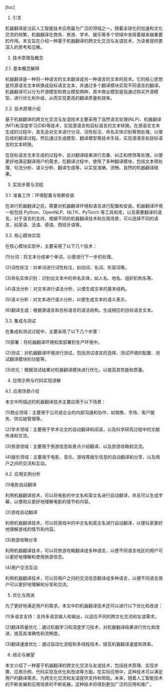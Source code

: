 
[toc]                    
                
                
1. 引言

机器翻译是当前人工智能技术应用最为广泛的领域之一。随着全球化的加速和文化交流的频繁，机器翻译在商务、旅游、学术、娱乐等多个领域中发挥着越来越重要的作用。本文旨在介绍一种基于机器翻译的跨文化交流与友谊技术，为读者提供更深入的思考和见解。

2. 技术原理及概念

2.1. 基本概念解释

机器翻译是一种将一种语言的文本翻译成另一种语言的文本的技术。它的核心思想是将源语言文本转换成目标语言文本，并通过多个翻译模块实现不同语言的翻译。机器翻译可以分为开源模型和商业模型两种，其中商业模型是指通过购买开源模型，进行优化和升级，从而实现更高的翻译质量和效率。

2.2. 技术原理介绍

基于机器翻译的跨文化交流与友谊技术主要采用了自然语言处理(NLP)、机器翻译(MT)和深度学习(DB)等技术，实现源语言和目标语言的文本转换。在源语言文本生成的过程中，首先会对文本进行分词、词性标注、命名实体识别等预处理，以便后续的翻译过程。然后通过生成模型、翻译模型等技术手段，实现源语言和目标语言的文本转换。

在目标语言文本生成的过程中，会对翻译结果进行去重、纠正和修饰等处理，以便更好地满足翻译用户的需求。在翻译过程中，使用了多种翻译模块，包括文本预处理、句法分析、语义分析、翻译生成等，以实现准确、流畅、自然的机器翻译结果。

3. 实现步骤与流程

3.1. 准备工作：环境配置与依赖安装

在进行机器翻译之前，需要对机器翻译环境和语言进行配置和安装。机器翻译环境一般包括 Python、OpenNLP、NLTK、PyTorch 等工具和库，以及需要翻译的语言。对于语言的支持，根据不同的机器翻译技术和应用场景，可以选择不同的语言，如英语、法语、德语、西班牙语等。

3.2. 核心模块实现

在核心模块实现中，主要采用了以下几个技术：

(1)分词：将文本分成单个单词，以便进行下一步的处理。

(2)词性标注：对单词进行词性标注，如动词、名词、形容词等。

(3)命名实体识别：识别出文本中的命名实体，如人名、地名、组织机构名等。

(4)语法分析：对文本进行语法分析，以便生成文本的基本结构。

(5)语义分析：对文本进行语义分析，以便生成文本的语义表示。

(6)翻译生成：根据源语言和目标语言的语法结构，生成相应的目标语言文本。

3.3. 集成与测试

在集成和测试过程中，主要采用了以下几个步骤：

(1)部署：将机器翻译环境和库部署到生产环境中。

(2)测试：对机器翻译环境进行测试，包括测试语言的选择、测试环境的配置、测试翻译模块的功能等。

(3)优化：根据测试结果对机器翻译模块进行优化，以提高其性能和质量。

4. 应用示例与代码实现讲解

4.1. 应用场景介绍

本文中所描述的机器翻译技术主要应用于以下场景：

(1)商业领域：主要用于公司或企业的内部沟通和协作，如销售、市场、客户服务、供应链管理等。

(2)学术领域：主要用于学术论文的自动翻译和阅读，以及科学研究过程中的文献传递和交流。

(3)旅游领域：主要用于旅游信息和景点介绍翻译，以及旅游攻略和交流。

(4)娱乐领域：主要用于电影、音乐、游戏等娱乐信息的自动翻译和分享，以及用户之间的交流和互动。

4.2. 应用实例分析

(1)电影自动翻译

利用机器翻译技术，可以将电影的中文名和英文名进行自动翻译，并且可以生成字幕，以便观众更好地理解电影的情节和内容。

(2)游戏自动翻译

利用机器翻译技术，可以将游戏中的中文名和英文名进行自动翻译，以便玩家更好地理解游戏的情节和内容。

(3)旅游攻略分享

利用机器翻译技术，可以将旅游攻略翻译成多种语言，以便不同语言地区的用户可以更好地理解和使用旅游信息。

(4)用户交流互动

利用机器翻译技术，可以将用户之间的交流信息翻译成多种语言，以便不同语言用户可以更好地理解和分享和交流。

5. 优化与改进

为了更好地满足用户的需求，本文中的机器翻译技术还可以进行以下优化和改进：

(1)多语言支持：支持多语言输入和输出，以适应不同的跨文化交流和友谊需求。

(2)翻译质量优化：通过机器学习和深度学习技术，对机器翻译结果进行优化和改进，提高其准确性和流畅度。

(3)翻译速度优化：通过自动化流程和多线程技术，提高机器翻译速度和效率。

6. 结论与展望

本文介绍了一种基于机器翻译的跨文化交流与友谊技术，包括技术原理、实现步骤、应用示例、代码实现及优化和改进等方面。在实际应用中，这种技术可以满足用户的翻译需求，为跨文化交流和友谊提供支持和帮助。未来，随着人工智能技术的不断发展和应用场景的不断拓展，这种技术将得到更加广泛的应用和推广。


